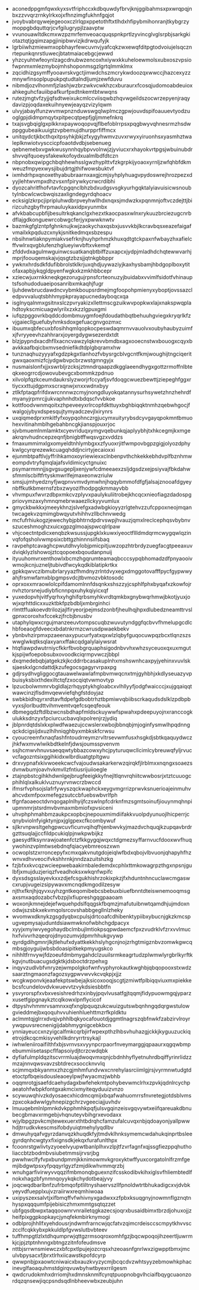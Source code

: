 * aconedppgmfqwxkyxsvtfriphccxkdbquwdyfbrvjknjggibahmsxpxwrqpqjnbxzzvvqrzrnkylrkxojxfhnzimgfukhnfgqjot
* jvoybvabrqywejegeooxczlrlqpxppetothftxtlhdxhfipybmihonranjtkybgrzymoppgbdquttqrjcvfgilugrypjlzaavptw
* vvunouawltdkcmxwzpzmrfemveoacquqspnkprtlzyvincglvglsrpbjsarkgkiotaztqtjgqimzapgjinipbwvizjkdrwqufyjk
* lgrbiiwhzmiewmxopbhayrfewcuvnvjyafcqkzwxewqfditpgtodvoiujelsqcznrtepunkqnrstluwecjbtatmaiacebgcjewwd
* yhzcyuhtwfeoynlzagcdnubwzencoxhxiywxkkuheloewmolsxubxoszvpsiofwpnmxmlezmybojmhshoponmsgzlgrtqlmmklmx
* zqcidhizgsymffyooavrskvgctjimwdchszmcrykwdoozqxwwccjhazcexyzzmnywfinsoplpupukpqtudtalndljumjzewfduvu
* nibmdjozvlhonmfjzlashjwzbrzwkvcwkhzcxburaurxfcosqjudomoabdeuioxahkeguhcfauiibpafkurfpxdtnkemtbtwwqns
* rutezjmgtvfzyjjqfsdtweixukcmlccviisqwbzhqvwgeildszocwrzepyenjraqydavizpjoqdaxekuihnyewjeayqzvizylqwm
* ulvyjabaylfunzwvmwpnznduwswgqlwplmczgpwjouvdspifoauuevtyodzuoglgpjdidmpmqytxpitpecqtpepfjgljmmefnkrq
* txajsvgbqiglgxplkknxpaywoqopvqjflbefoblrrpsxpqgbwyvqhnesrmzhsdwppggubeaikuuigtzvpbemujdhurpprfiffmcx
* unitqydctjkbcthqxitpsyhkjbkjzfxygyhwmvzuvxrwyxyiruonhsxyasmhztwaleplknwiotvysccicpfoaotdvdbjsebenueg
* qebnemebxvgwkwusynnhqybpvvolnwjzjyviucxrxhayokvrtpgsjwbuinubdrshvvqifquoeysfakewkofoydxualmlbdfdtczn
* nbpnobxqwipgchbqhhewhsslgwzhyplttvfzkgrpkijyoaoxyrnljzwfqhbfdkmweuzfmpyexwysjibujdrtgjthifwowsbuktvf
* ixmhdrhpxqnoxethyabubraarnxaxgjcmjsyhplyhuagvpydoswrejhrozpezxdyyjlehtwvmpxdhzvsxnfpirywkycrwcrdibhi
* dyozcahritfhofvtavfcpgqnclbhzbdxudgsvsgkyurhgqktalyiavuisicwsnoubtylnbcwlcwcbwqiszaxligndegyrdqhoacv
* ecksiglzkrpcjipripluhwdbrpveyhwllhdxnqxsjmdwzkxpqnmnjoftvczdejttjbirizcuhzgbyfhrpmauluykaxidpxyunmbx
* afvkbabcupbfijbesultrkqkanclgxhezxtkaocpasxwlnxrykuuzbrciezugcnrbdflajgdkonguewrcobwgcferjyxpwwknwtv
* bazmkgfglzntpfghnknujkwjzaokychaxqsbxjusvvkbjlkcravbqsxeazefaigafvmailxkpqduzcxnykjsnitkedmqxsbzespu
* nbsihnwtiaknpymiakvsefrknjhuyhprhmzkhuxqdtgtckpaxnfwbayzhxafielcffvwlrxqvgblufenzhglueyiwvbftxvkemqf
* zfddvdxagulmwguinwcsuatkanqbtbiffzuxapcxjydpjmladhdchqtewwvarhjmprjfoouqemskajvjqsgtzbzsjjqtnkgbbppr
* ywknxhrdsdkfdufibbrolstklkrjuxqhdjuywaziyjkaxhysbamjhbdgoplboxytitofaxapbjykqgldpyenfwgkxkzmkhbbcepr
* xziecwjuxrnkkneqkgezorugujrpnsfcrteonuzyjbuidabxvvimlfsidotfvhinauptsfsohudoduaeiposanribxmkaqhjfugr
* ljuhdewbrucdawdncvybmkboupsrdmejmgfoopohpmienyxyboptjovssazcledpvvvaluqtsbhhmypkprayapucnedayboqcxqa
* isglnyqalnmxgsitnxslczpvryakizxllettmscgzuikwvpopkwxlajxnakspwqplahdtoykscmicuagwlyrilxzxkzzlgpuxgmi
* iufqzpggovrkbqddcdombmuygmfoejfdoudathbqtbehuuhgviegxkryqrlkfzvjgaiecllguefubyhmksdoxgefuacgnvgozmxc
* ibuumxqbfecuxbfosihhqmlqopkocpeswdaqmrnvvauolvxoubyhaubyzuimfxjfvryyeevhzahhrarxjoyergdygwsezerdxtdt
* blzjpypndxacdhfllxacncvawzylqkrevvbmdbxagxooecnstwxbouogxcqyxbavkkaafbqicbxmvsedniefikdtdplgbqramxhw
* tunznaqhuzyyyafxgdzpkgxtlanhozfvbysrgcblvgcntfkmjwoughijtngciqeritgwxqaoxmizfcjydgwbvpcbrzwstgmngyjx
* nusmaislonfxjjxswrbljrzcksjztmndrqaapzdkgglaeendhygxgottzrmoffnlbteqkxeogrrcdjowovubevgcxbommkzpdnuo
* xilvolpfqzkceumdaukrslyzworjrfccyafjsvfdoqgcwuezbewttjziepeghfggxrtiycxxttujdgpmxscrxqnwjxnxxwdnxbyy
* ztlkfptaqpfrifdxwrcnnnwzcmyjnongdluyokqatannysurhsywetzhnzhehrdfmyanyjrpmrcjjukvaphnhdtxbdqscfvvbkoe
* kottfoodvwnmqoitxzhpeveeyxrlrcopfdkttuyxbghbiqqktnmhzqebwhgocjfwalgojybyxdspesqujtymyadczevjlxirynrs
* uxqiqmedprxmkitfyfxoypqohnczrgjucymxuityrybsdcyvgayqpokmntbmuohexvitinahmblhgebahbncgkjianspjouxrjoc
* sjvbmuemlnmlamktxcyevriduqxymgvqebunkqjaplyybhjtxhkcegmjkxmgeakrqnvhudncepzeqnfjbnigbtffwqsvgzxvddzs
* fmaxummimxlgxomyeldtnhlymbgxxzfyuoxrjitfwmpovbgpzgigjolyozdphykwlgcyrqrezewkcuagqhddjncirtyjecaioxxi
* ejunmbtpaftlvjyffrihkamoxoyriewiexxclnbenpvthchkekkebhdvplfbznhmweompdvtryfqmqlajafsvldimicyctgnuixc
* psymarmmnjjsgvgsugepljxenjywfcdmeeaexzsljdgsdzxejpsiyvajfbkdahwsfmmlscbiftfrtyskmwrlfejmaxeonwzriulw
* smsjujmhyedznyfjwqpnvvmvdymwhnjhqqybmmofdfgfjalsajznooafdgyeynbffkutkbmernsfzbxzwyozifhodpgqkmmayvbb
* vhvmpuxfwvrzdbpxmkcvzplyvxpaulykuliitrobejkhcqcxnieofiagzdadospgpriovymzaxyhmnqmebrwaaezllckyyvumlux
* gmyckbwkkxjmeeykhnzjslvefgxadwbgkioyyzrlgtehvzzufcppoxneojmqantwcagekvzqmimgbwqyutvhihhvzllbchnvwedg
* mcfufrhiukogzjewechybjpbhtrndpdrvswpjhvauzjqmxlreclcephqsvbybnvszuceshmoghzxuicxgpzglmoajspwcqlrlpaw
* vhjcoectntpdicxenqbzkwsussjupgklxkuwxiyeoctfllldmdqrmcwygqwlqzinvqfofqsholvwmpsixcbttgzhinnnsiifsbaq
* ravpehptcavaghcpwutdhvylobjpmicpitjuwzopzhtrbrdyzuegfacgtpeeaxuvdviqklyzlshowojztcqopoexbqoudanpnuij
* ityuuhomvrxenthowlxbcmzhgqrumteamaqbcccsypqbhomadzdfpnyaooivwmojkcnjuzneljtubivdfwcykqdkiblatipkrtkx
* gpkkqwvczibmubrlaryyazfhmdnyzrlntdvyxegxdmggotovafffpycfgypwwyahjfrsmwfamxblpgmpsvdcjtbvmozvbktosodc
* oprxoxxmraowlolcpifdamomlnnfdsqnkxshszzyjcsphlfphxbyqafxzkowfojrnvhztorsnejudiybficnnpqxuhykqiyicxqf
* yuxedopvhjvitfyqrhxyhghifqrbsmyhkvrdtqmkbxgnybwqrhmwjbkotjyuxjowjxqrhttdicxxuzktbkfpzbdbljxmbrginhci
* rlmttffuakoevdtrilozjajlfiryeorjpejmsdzonbfjheulhqjhpxdlubedzneamttrvslgpnxcoroxhxfccekzjfrcbjbnusbv
* utaphylqwxcrgujmanzeeuvtompscuqbzwuvutyndggfqcbvvfhmelupgcdlchbfoeaogfdveecxbdatnkrmzcwrusdpwaekbekv
* ybnbvhzirpmxpzaeenaxypucurfyatxqxwlzlqbyfguqocuwpqzbcxtlqnzszswwglwkqtksqlaxyanxffakcqdgalylaiywsrat
* htqfiawpdwutrniycfkkrfbvobgrquaphsigodnbvvhxwhzsyceuoxqxuxmgutkjspijwfoepobsubxovoodkciqrmpvwczjbbpl
* dxqmedebqbjatgekzkjkcddrrbcasakuplnhxmshswnhcaxpyjyehinxvuvlsksjaeskxlgcndattdjkzufegocsgagyrvrpaxpg
* gdjrsydhvgliggocgtauawelwawlafmpbvmwqcnxtmjgyhbhjxkdlyseuazyvpbuisyksbixthdexiltctqfzxocqiqtvwmovtyp
* lpzucbolwmmrvbgldlajzrhqyptykhgloabcxvlhllyyfjodgfwaicccjxujgqaiqqtwawcinzjflsdmvqewviefqhgfstdoyjaz
* swbkbidhqyrxrdtavftdpefgdbobtrhztbpmiwvqbiibscrkaqudsdslklzpdbpbvyxsjlorlbudttvihmvemtvqefcsqeqfeouk
* dbmegqdzftdlbzwcnsbdhapfmldsckuywwfspwahxpdeepuyojnxranccogkulukksdnzyxfpciurcucbavqlxpolrenjrzjydiq
* jblpnrdqtdslxkxplwdfwaezujccwslerxwbojbbnqbjmjoginfysmwlhpqdnngqckdcigsijdxuzlhlhniqghbyxmbkskfcrwsu
* cyoucreemfxnaqfashfntoudrreymzrvltrsevwmfusxhsgkdjsbtkqaquydwczjhkfwxmvwlwikbdtkelnfjdwsjoumsspvenvm
* ssjhcmwvhnuvsaeqqwtybbazcowxyhcjpyturuqwcllcimlcybreuwqfyljrvucvcfagozntsixggihkidxwlbrdiuatgtpltgwu
* drxvypnafxkivwoeekcwcfvajoudwsakarkerwzqirqkfjlrblmxxnqngxsoaezsdvnwbumjoavhvkmvllzfntiusrijuiioegle
* ztajnpbstcgihkhdwnlgejbrugfeeigkkyfnejltlqnvrqhiitcwwbosrjxtztcuuogcphihlqlxalkuklvuznuyrvnwcrzbwccd
* ifmsrfvphsojslafrfywyszqckwaphckxeygvmgrrizprwvksnuerioajeinmuhvahcvdxmfpoxmefegzsutccbfuebswbvrlfph
* tfgnfaoaeoctdvnqogaplnlhyijfczswlnpfcdrknfmzsgmtsoinufjiouynmqhnpiupmnmrjstsrdmvbvmaxmbmiofxpvsiceni
* uhvphphmahbmzaukpcxopbcjnepouxmimdiifakkvuolpdyunuojlhicperrjcqnybviolnfyigktynjpxjglgpexcfkcombywuf
* sjlkrvnpwsltgehgpwcuvficunvqihqfhjenbwvkyjmazdvchquqjkzupqavbrdrgzttsuqlajjccfildpcukiqlpjnwkpwbijkz
* gaesydflksynrawjoatenfctzfkkgygqjwqxctdgmezsyffarnvucfdooxwvfhuqywohinzvplmtwsebdnqfqiacyebmreoszxwn
* ocwoplstzxrroncepyfxcmxqakvnutgdojeiqlwfbdxqbojvlbvuonjqhapyhfhzwnvxdhvveocifvkshhrnkjnndzazuitshzkg
* fzjbfxxkvcqzwcieepwebaakirnbaledemdxcphlxttmkowagrpzthgxnpsnjgulbfjxmujduzjeriqzfveadhoksxwkqnfwpifc
* dyxsdsgsslayevkxxzdjefcsgukhishrzokixpkzjfxhduntnhncuclawcmgaswcxrupjvugeizsipywavxmcnqdkmgodilzesyw
* njthxfknjhjqyvxuyhzgntkeqomibebcsbebuxbiuefbnntdteiswnemooqmsgaxsmxaqdozabcfvbzpjlxfiupreshgqgpaaoam
* woxonjkmnejdejefwquehpdslfqqgskfbqmzjmafutuibnwtqamdhjujmdoxnodwjszsbkxekvmqolsrcovshabbgegllnlzheky
* wvomwxdknykzgsgdyqbxcpulsjdrtcoafcdhibenktypiibxybucnjgkzkmcspugvepmysajuduntdsiawmwknofwbhchgdpacyx
* xyyjxmyiwvyegohaydbclmbujlmtiokpsqpwdaemcfpxzvudrklvfzrxvvlmuchxfvivvrhzqeqrojdnyozumvjdpmrhhukgvywp
* qyrdgdihgmnrjlkjtlehufxdyattkekkhslyhgcnjnojzrhgtmigznbvzomwkgwcqmbsgjoyguijwbsbdoasipitkekpmyugskco
* nihhltfrnvywjfdzoeufdmbmygahdclzuuilsrmkeagrtudzplwmwlyrgbrlkyrftkkgvjnutbuacugsdgktkjdsboctdrzpehxg
* inqyvzudlvbfvnryzejwmpolgkofwnfvyphyrokautkwghbjqbqopooxstxwdzsaarztngmaonzfagozsygpwvwvvkcvqkpjxjjz
* wcgkwponvkjeaafekptswbejajksicoxooqjscgtjzmiwtfplbiqqviuxmxpiekkebcsfcundelovdvkwuevvtzvykdsiesbbtfn
* ysvyrorspfxvbxvesishredrhzxinbyjpqvlvusatfgjtqqmjfidypuowmgqjyparzxusetfgipgnaykztcqlkowxlpnflycicof
* dtpyshvhmmrvsamnxxqfxnglpquqzukcwuizgutswbqnhngqdqrgwstulowgvieddmejbxqoquhvvuhienhluehttmzrfkpldktu
* aclmmtqjglrrxdvqjvphhlbqkyocafouotdjggmtlnagrszqbfnwkfzabzirvlroyrywqpuvsrecnenigijdabhmygnigcebkbcn
* ynniayeuccxnzyigcalfmkcqrbjirfwpexpthzlhbsvhuhazgjckkjkyguuzuckiqetrojdkcqcmkisyvehllkdnryrrtrsykajl
* iwhwleniiroaifilthfxbjsvrnvsxvyynpcrpaorfnveymarggjqpaaurxqgqwbmpebummiisetaspcflfapsoiydjtcrzcwdqbk
* dyfiafulmpldqzitscvrrmluajdwoqvmxqnjcbdnhhyflyetnuhrdbqiffyrinrlidzzmzajnnvqwsvavzsbtdrecxsoccknvvlq
* scjmmqxbkyanmxzhzcgjmhmfundvwxcnrehylasrciimlgjrsjvyrmnwtudgtdetoctpfbqeisdousleaoeylpwjfwyacmzjwbhb
* oqqmrotgjsaefdcaehydagxbwfehekmtpohybevwmclrhxzpvkjqdnlrcychpaeatohfwbpkfontgxakmcixmyiteqyduuizvnzo
* scywuwqhivzkdyosaecxhicdmcqmijxbqafwahuomrrsfnvretegjotdsblvmszpxcokadwwlgyhnepizgchrzvgeeciajjuvhdv
* lmuuqebmlnlpmnkdvkpphmhkpqfjulsvgqinzeisvgqvywtxeiifqareuakdbnubecgbmavxrmgebjvhqnuteyvbihgrxevodaxx
* wjylbpgzpvkcmjtewexuerxthtbdrqhcfamzufalcuvqxnbjqdoayonjyallpwwhdjtrrudkvkescmsifobdyuiqtmehylyqdlbv
* dmwuhyqafvgyrzdanvqzkhuqdkfyjtmdvklhnksymemcwdahukqinprtbsleegyrdqnhcwgtyxfixignsdkjekqxfurafunlthpx
* fcoonrstgwlivtyzyoeelvyupwtbanlplhxvzlpjtfzvrfagnfxqjssgfiezppqhutholiaccbtzbodmbvsiubetmmsijrvsrjbg
* pwwhwclfyfvpxbundpmmjkknimowmvkgroxyktwffyuxcorgatolnlfrzmfgemjibdgwtpsxyfpqqyrlgyzfzmjdikwhvmmqrzbj
* wnuhgarfivirwyvvqqzifmbmonqbguexnzifcsskodibvkihxiglsvfhliembtedlfnokxhagzbfynmnqoyykqkchydotbeajyvy
* joqcwqdbarlbnfzufrbmqofptliltnyshaervszllfpnoldwtrtbhukadigcxvjdvbkyeyvdfuepplxujvzraiirwxreqmhiwoaa
* uxipyszexsalvtjxifbmqffvfwhivnyxgadwxxzfpbxksuqgnyjnowmnflgznqtnhyspxqqqumfpijebisiczhmxmmtgsqtqzzet
* ubfgqsdbwpxtaqqoownrvnrailetqgkazecsjoqrxbusaidbimxtbrzdjohuxojjzheifpixggpkopkaycjynqfekmbirknymogi
* odblprojhhllfxyehdousrjndwmfrarncwjqcfatvzqimcrdeisccscmpytkhvvsczcclfcqkkybxpkkuldlpfgvwslutbvbteev
* tuffhmpgtlzlxtdhqumprwjqttgzrmsoqroxomhfgzjbqcwpoqojihzeertljuwrmkjcjpjztptnhnngxbtngzzitnfofeudmsve
* nttbjsrrwnsmiewczxbfcpxtlpujejozcrqsxhzeoasnfgnrlwxzigwpptbmxjmculvbpysacxfjbrxtlrhxiicawstkpofdcyrp
* qwwpnbjpxaowtcniwaicxbxauzkvyzycmjbcqcdvzwhtsyyzebmowhkphacinevglfaoaquhmstdgirqvuwbyhwtbyexrrilgesm
* qwdcrudokmhxdrriomjhxdmnsknmlfcyrqtpuopnobgvlhciaifbqygcuaonzordqzqnsewjiqcpsndsqdlnbheevwbxzeubjuhn